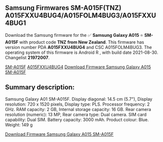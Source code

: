 <h2>Samsung Firmwares SM-A015F(TNZ) A015FXXU4BUG4/A015FOLM4BUG3/A015FXXU4BUG1</h2>
Download the Samsung firmware for the ✅ <strong>Samsung Galaxy A015 </strong> ⭐ <strong>SM-A015F</strong> with product code <strong>TNZ</strong> <strong> from New Zealand</strong>. This firmware has version number PDA <strong>A015FXXU4BUG4</strong> and CSC A015FOLM4BUG3. The operating system of this firmware is Android R , with build date 2021-08-30. Changelist <strong>21972007</strong>.


[SM-A015F](https://samfirm.shop/samsung/model/SM-A015F)
[A015FXXU4BUG4](https://samfirm.shop/samsung/pda/A015FXXU4BUG4)
[Download Firmware Samsung Galaxy A015 SM-A015F](https://samfirm.shop/samsung/firmware/452513)
<h2>Summary description:</h2>
<p>Samsung Galaxy A01 SM-A015F. Display diagonal: 14.5 cm (5.7"), Display resolution: 720 x 1520 pixels, Display type: PLS. Processor frequency: 2 GHz. RAM capacity: 2 GB, Internal storage capacity: 16 GB. Rear camera resolution (numeric): 13 MP, Rear camera type: Dual camera. SIM card capability: Dual SIM. Battery capacity: 3000 mAh. Product colour: Blue. Weight: 149 g</p>


[Download Firmware Samsung Galaxy A015 SM-A015F](https://samfirm.shop/samsung/firmware/452513)
